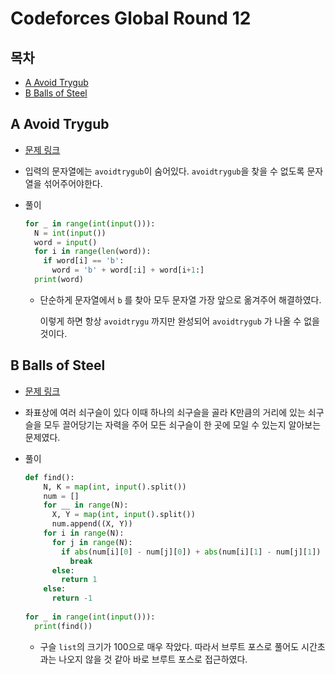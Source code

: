 # Codeforces Global Round 12

## 목차

* [A Avoid Trygub](a-avoid-trygub)
* [B Balls of Steel](#b-balls-of-steel)

## A Avoid Trygub

* [문제 링크](https://codeforces.com/contest/1450/problem/A)

* 입력의 문자열에는 `avoidtrygub`이 숨어있다. `avoidtrygub`을 찾을 수 없도록 문자열을 섞어주어야한다.

* 풀이

  ```python
  for _ in range(int(input())):
    N = int(input())
    word = input()
    for i in range(len(word)):
      if word[i] == 'b':
        word = 'b' + word[:i] + word[i+1:]
    print(word)
  ```

  * 단순하게 문자열에서 `b` 를 찾아 모두 문자열 가장 앞으로 옮겨주어 해결하였다.

    이렇게 하면 항상 `avoidtrygu` 까지만 완성되어 `avoidtrygub` 가 나올 수 없을 것이다.

## B Balls of Steel

* [문제 링크](https://codeforces.com/contest/1450/problem/B)

* 좌표상에 여러 쇠구슬이 있다 이때 하나의 쇠구슬을 골라 K만큼의 거리에 있는 쇠구슬을 모두 끌어당기는 자력을 주어 모든 쇠구슬이 한 곳에 모일 수 있는지 알아보는 문제였다.

* 풀이

  ```python
  def find():
      N, K = map(int, input().split())
      num = []
      for __ in range(N):
        X, Y = map(int, input().split())
        num.append((X, Y))
      for i in range(N):
        for j in range(N):
          if abs(num[i][0] - num[j][0]) + abs(num[i][1] - num[j][1]) > K:
            break
        else:
          return 1
      else:
        return -1
        
  for _ in range(int(input())):
    print(find())
  ```

  * 구슬 `list`의 크기가 100으로 매우 작았다. 따라서 브루트 포스로 풀어도 시간초과는 나오지 않을 것 같아 바로 브루트 포스로 접근하였다.